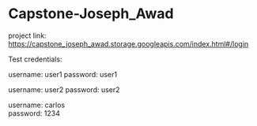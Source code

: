 # Capstone-Joseph_Awad

project link: https://capstone_joseph_awad.storage.googleapis.com/index.html#/login

Test credentials:

username: user1
password: user1

username: user2
password: user2

username: carlos  
password: 1234
